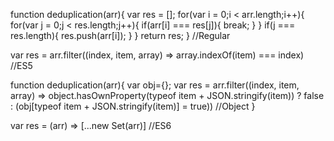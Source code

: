 function deduplication(arr){
	var res = [];
	for(var i = 0;i < arr.length;i++){
		for(var j = 0;j < res.length;j++){
			if(arr[i] === res[j]){
				break;
			}
		}
		if(j === res.length){
		   res.push(arr[i]);
		}
	}
	return res;
} //Regular

var res = arr.filter((index, item, array) => array.indexOf(item) === index) //ES5

function deduplication(arr){
	var obj={};
	var res = arr.filter((index, item, array) => object.hasOwnProperty(typeof item + JSON.stringify(item)) ? false : (obj[typeof item + JSON.stringify(item)] = true)) //Object
}

var res = (arr) => [...new Set(arr)] //ES6
